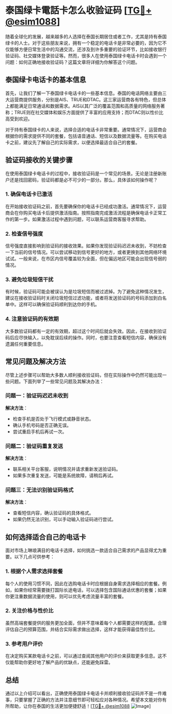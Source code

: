 # 泰国绿卡電話卡怎么收验证码 [[TG💪+ @esim1088](https://t.me/s/esim1088)]

随着全球化的发展，越来越多的人选择在泰国长期居住或者工作，尤其是持有泰国绿卡的人士。对于这些朋友来说，拥有一个稳定的电话卡是非常必要的，因为它不仅能够方便日常生活中的沟通交流，还涉及到许多重要的验证环节，比如接收银行验证码、社交媒体登录验证等。然而，很多人在使用泰国绿卡电话卡时会遇到一个问题：如何正确地接收验证码？这篇文章将详细为你解答这个问题。

## 泰国绿卡电话卡的基本信息

首先，让我们了解一下泰国绿卡电话卡的一些基本信息。泰国的电话网络主要由三大运营商提供服务，分别是AIS、TRUE和DTAC。这三家运营商各有特色，但总体上都能满足日常通话和数据需求。AIS以其广泛的覆盖范围和高质量的网络服务著称；TRUE则在社交媒体和娱乐方面提供了丰富的应用支持；而DTAC则以性价比高受到欢迎。

对于持有泰国绿卡的人来说，选择合适的电话卡非常重要。通常情况下，运营商会根据你的需求提供不同的套餐，包括语音通话、短信以及数据流量等。在购买电话卡之前，建议先了解自己的实际需求，以便选择最适合自己的套餐。

## 验证码接收的关键步骤

在使用泰国绿卡电话卡的过程中，接收验证码是一个常见的场景。无论是注册新账户还是找回密码，验证码都是必不可少的一部分。那么，具体该如何操作呢？

### 1. 确保电话卡已激活

在开始接收验证码之前，首先要确保你的电话卡已经成功激活。通常情况下，运营商会在你购买电话卡后提供激活指南。按照指南完成激活流程是确保电话卡正常工作的第一步。如果激活过程中遇到问题，可以联系运营商客服寻求帮助。

### 2. 检查信号强度

信号强度直接影响到验证码的接收效果。如果你发现验证码迟迟未收到，不妨检查一下当前的信号情况。可以尝试移动到信号更好的地方，或者更换到其他网络环境试试。一般来说，在市区内信号覆盖较为全面，但在偏远地区可能会出现信号弱的情况。

### 3. 避免垃圾短信干扰

有时候，验证码可能会被误认为是垃圾短信而被过滤掉。为了避免这种情况发生，建议在接收验证码时关闭垃圾短信过滤功能，或者将发送验证码的号码添加到白名单中。这样可以确保验证码顺利到达你的手机。

### 4. 注意验证码的有效期

大多数验证码都有一定的有效期，超过这个时间后就会失效。因此，在接收到验证码后应尽快输入，以免耽误后续的操作。同时，也要注意查看短信内容，确保没有遗漏任何重要信息。

## 常见问题及解决方法

尽管上述步骤可以帮助大多数人顺利接收验证码，但在实际操作中仍然可能出现一些问题。下面列举了一些常见问题及其解决办法：

### 问题一：验证码迟迟未收到

**解决方法**：
- 检查手机是否处于飞行模式或静音状态。
- 确认手机号码是否正确无误。
- 尝试重启手机后再试一次。

### 问题二：验证码重复发送

**解决方法**：
- 联系相关平台客服，说明情况并请求重新发送验证码。
- 如果多次重复发送，可能是系统故障，请稍后再试。

### 问题三：无法识别验证码格式

**解决方法**：
- 查看短信内容，确认验证码的具体格式。
- 如果仍然无法识别，可以手动输入验证码进行尝试。

## 如何选择适合自己的电话卡

面对市场上琳琅满目的电话卡选择，如何挑选一款适合自己需求的产品显得尤为重要。以下几点可供参考：

### 1. 根据个人需求选择套餐

每个人的使用习惯不同，因此在选购电话卡时应根据自身需求选择相应的套餐。例如，如果你经常需要拨打国际长途电话，可以选择包含国际通话优惠的套餐；如果你更注重数据流量的使用，则可以优先考虑流量丰富的套餐。

### 2. 关注价格与性价比

虽然高端套餐提供的服务更加全面，但并不意味着每个人都需要这样的配置。合理评估自己的预算范围，并结合实际需求做出选择，这样才能获得最佳性价比。

### 3. 参考用户评价

在决定购买某款电话卡之前，可以通过查阅其他用户的评价来获取更多信息。这不仅能帮助你更好地了解产品的优缺点，还能避免踩雷。

## 总结

通过以上介绍可以看出，正确使用泰国绿卡电话卡并顺利接收验证码并不是一件难事，只要掌握了正确的方法并注意细节即可轻松应对各种情况。希望本文能对你有所帮助，让你在泰国的生活更加便捷舒适！[[TG💪+ @esim1088](https://t.me/s/esim1088) ![Image](https://i.postimg.cc/4NQfJmqS/Snipaste-2025-05-13-00-14-12.png)]